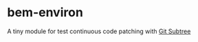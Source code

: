 bem-environ
===========

A tiny module for test continuous code patching with [Git Subtree](http://blogs.atlassian.com/2013/05/alternatives-to-git-submodule-git-subtree/)
